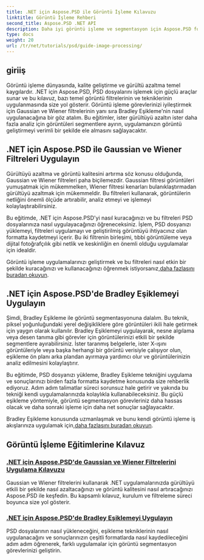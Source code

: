 ```yaml
---
title: .NET için Aspose.PSD ile Görüntü İşleme Kılavuzu
linktitle: Görüntü İşleme Rehberi
second_title: Aspose.PSD .NET API
description: Daha iyi görüntü işleme ve segmentasyon için Aspose.PSD for .NET'te Gaussian ve Wiener filtrelerinin yanı sıra Bradley Eşikleme'nin nasıl uygulanacağını öğrenin.
type: docs
weight: 20
url: /tr/net/tutorials/psd/guide-image-processing/
---
```

## giriiş

Görüntü işleme dünyasında, kalite geliştirme ve gürültü azaltma temel kaygılardır. .NET için Aspose.PSD, PSD dosyalarını işlemek için güçlü araçlar sunar ve bu kılavuz, bazı temel görüntü filtrelerinin ve tekniklerinin uygulanmasında size yol gösterir. Görüntü işleme görevlerinizi iyileştirmek için Gaussian ve Wiener filtrelerinin yanı sıra Bradley Eşikleme'nin nasıl uygulanacağına bir göz atalım. Bu eğitimler, ister gürültüyü azaltın ister daha fazla analiz için görüntüleri segmentlere ayırın, uygulamanızın görüntü geliştirmeyi verimli bir şekilde ele almasını sağlayacaktır.

## .NET için Aspose.PSD ile Gaussian ve Wiener Filtreleri Uygulayın

Gürültüyü azaltma ve görüntü kalitesini artırma söz konusu olduğunda, Gaussian ve Wiener filtreleri paha biçilemezdir. Gaussian filtresi görüntüleri yumuşatmak için mükemmelken, Wiener filtresi kenarları bulanıklaştırmadan gürültüyü azaltmak için mükemmeldir. Bu filtreleri kullanarak, görüntülerin netliğini önemli ölçüde artırabilir, analiz etmeyi ve işlemeyi kolaylaştırabilirsiniz.

Bu eğitimde, .NET için Aspose.PSD'yi nasıl kuracağınızı ve bu filtreleri PSD dosyalarınıza nasıl uygulayacağınızı öğreneceksiniz. İşlem, PSD dosyanızı yüklemeyi, filtreleri uygulamayı ve geliştirilmiş görüntüyü ihtiyacınız olan formatta kaydetmeyi içerir. Bu iki filtrenin birleşimi, tıbbi görüntüleme veya dijital fotoğrafçılık gibi netlik ve keskinliğin en önemli olduğu uygulamalar için idealdir.

 Görüntü işleme uygulamalarınızı geliştirmek ve bu filtreleri nasıl etkin bir şekilde kuracağınızı ve kullanacağınızı öğrenmek istiyorsanız,[daha fazlasını buradan okuyun](./guide-to-apply-gaussian-wiener-filters/).

## .NET için Aspose.PSD'de Bradley Eşiklemeyi Uygulayın

Şimdi, Bradley Eşikleme ile görüntü segmentasyonuna dalalım. Bu teknik, piksel yoğunluğundaki yerel değişikliklere göre görüntüleri ikili hale getirmek için yaygın olarak kullanılır. Bradley Eşiklemeyi uygulayarak, nesne algılama veya desen tanıma gibi görevler için görüntülerinizi etkili bir şekilde segmentlere ayırabilirsiniz. İster taranmış belgelerle, ister X-ışını görüntüleriyle veya başka herhangi bir görüntü verisiyle çalışıyor olun, eşikleme ön planı arka plandan ayırmaya yardımcı olur ve görüntülerinizin analiz edilmesini kolaylaştırır.

Bu eğitimde, PSD dosyanızı yükleme, Bradley Eşikleme tekniğini uygulama ve sonuçlarınızı birden fazla formatta kaydetme konusunda size rehberlik ediyoruz. Adım adım talimatlar süreci sorunsuz hale getirir ve yakında bu tekniği kendi uygulamalarınızda kolaylıkla kullanabileceksiniz. Bu güçlü eşikleme yöntemiyle, görüntü segmentasyon görevleriniz daha hassas olacak ve daha sonraki işleme için daha net sonuçlar sağlayacaktır.

Bradley Eşikleme konusunda uzmanlaşmak ve bunu kendi görüntü işleme iş akışlarınıza uygulamak için,[daha fazlasını buradan okuyun](./apply-bradley-thresholding/).

## Görüntü İşleme Eğitimlerine Kılavuz
### [.NET için Aspose.PSD'de Gaussian ve Wiener Filtrelerini Uygulama Kılavuzu](./guide-to-apply-gaussian-wiener-filters/)
Gaussian ve Wiener filtrelerini kullanarak .NET uygulamalarınızda gürültüyü etkili bir şekilde nasıl azaltacağınızı ve görüntü kalitesini nasıl artıracağınızı Aspose.PSD ile keşfedin. Bu kapsamlı kılavuz, kurulum ve filtreleme süreci boyunca size yol gösterir.
### [.NET için Aspose.PSD'de Bradley Eşiklemeyi Uygulayın](./apply-bradley-thresholding/)
PSD dosyalarının nasıl yükleneceğini, eşikleme tekniklerinin nasıl uygulanacağını ve sonuçlarınızın çeşitli formatlarda nasıl kaydedileceğini adım adım öğrenerek, farklı uygulamalar için görüntü segmentasyon görevlerinizi geliştirin.